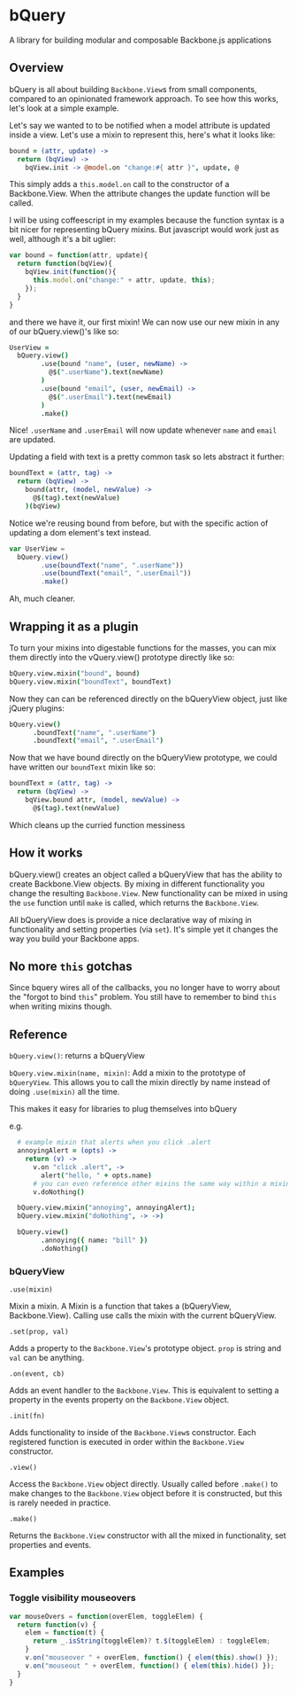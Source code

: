 # bQuery

A library for building modular and composable Backbone.js applications

## Overview

bQuery is all about building `Backbone.View`s from small components, compared to
an opinionated framework approach. To see how this works, let's look at a simple
example.

Let's say we wanted to to be notified when a model attribute is updated inside a
view. Let's use a mixin to represent this, here's what it looks like:

```coffee
bound = (attr, update) ->
  return (bqView) ->
    bqView.init -> @model.on "change:#{ attr }", update, @
```

This simply adds a `this.model.on` call to the constructor of a Backbone.View.
When the attribute changes the update function will be called.

I will be using coffeescript in my examples because the function syntax is a bit
nicer for representing bQuery mixins. But javascript would work just as well,
although it's a bit uglier:

```js
var bound = function(attr, update){
  return function(bqView){
    bqView.init(function(){
      this.model.on("change:" + attr, update, this);
    });
  }
}
```

and there we have it, our first mixin! We can now use our new mixin in any of
our bQuery.view()'s like so:

```coffee
UserView =
  bQuery.view()
        .use(bound "name", (user, newName) ->
          @$(".userName").text(newName)
        )
        .use(bound "email", (user, newEmail) ->
          @$(".userEmail").text(newEmail)
        )
        .make()
```

Nice! `.userName` and `.userEmail` will now update whenever `name` and `email`
are updated.

Updating a field with text is a pretty common task so lets abstract it further:

```coffee
boundText = (attr, tag) ->
  return (bqView) ->
    bound(attr, (model, newValue) ->
      @$(tag).text(newValue)
    )(bqView)
```

Notice we're reusing bound from before, but with the specific action of updating
a dom element's text instead.

```js
var UserView =
  bQuery.view()
        .use(boundText("name", ".userName"))
        .use(boundText("email", ".userEmail"))
        .make()
```

Ah, much cleaner.

## Wrapping it as a plugin

To turn your mixins into digestable functions for the masses, you can mix them
directly into the vQuery.view() prototype directly like so:

```coffee
bQuery.view.mixin("bound", bound)
bQuery.view.mixin("boundText", boundText)
```

Now they can can be referenced directly on the bQueryView object, just like
jQuery plugins:

```coffee
bQuery.view()
      .boundText("name", ".userName")
      .boundText("email", ".userEmail")
```

Now that we have bound directly on the bQueryView prototype, we could have
written our `boundText` mixin like so:

```coffee
boundText = (attr, tag) ->
  return (bqView) ->
    bqView.bound attr, (model, newValue) ->
      @$(tag).text(newValue)
```

Which cleans up the curried function messiness

## How it works

bQuery.view() creates an object called a bQueryView that has the ability to
create Backbone.View objects. By mixing in different functionality you change
the resulting `Backbone.View`. New functionality can be mixed in using the `use`
function until `make` is called, which returns the `Backbone.View`.

All bQueryView does is provide a nice declarative way of mixing in functionality
and setting properties (via `set`). It's simple yet it changes the way you build
your Backbone apps.

## No more `this` gotchas

Since bquery wires all of the callbacks, you no longer have to worry about
the "forgot to bind `this`" problem. You still have to remember to
bind `this` when writing mixins though.

## Reference

`bQuery.view()`: returns a bQueryView

`bQuery.view.mixin(name, mixin)`: Add a mixin to the prototype of `bQueryView`.
This allows you to call the mixin directly by name instead of doing `.use(mixin)`
all the time.

This makes it easy for libraries to plug themselves into bQuery

e.g.

```coffeescript
  # example mixin that alerts when you click .alert
  annoyingAlert = (opts) ->
    return (v) ->
      v.on "click .alert", ->
        alert("hello, " + opts.name)
      # you can even reference other mixins the same way within a mixin!
      v.doNothing()

  bQuery.view.mixin("annoying", annoyingAlert);
  bQuery.view.mixin("doNothing", -> ->)

  bQuery.view()
        .annoying({ name: "bill" })
        .doNothing()
```

### bQueryView

`.use(mixin)`

Mixin a mixin. A Mixin is a function that takes a (bQueryView, Backbone.View).
Calling use calls the mixin with the current bQueryView.

`.set(prop, val)`

Adds a property to the `Backbone.View`'s prototype object. `prop` is string and
`val` can be anything.

`.on(event, cb)`

Adds an event handler to the `Backbone.View`. This is equivalent to setting a
property in the events property on the `Backbone.View` object.

`.init(fn)`

Adds functionality to inside of the `Backbone.View`s constructor. Each
registered function is executed in order within the `Backbone.View` constructor.

`.view()`

Access the `Backbone.View` object directly. Usually called before `.make()` to
make changes to the `Backbone.View` object before it is constructed, but this is
rarely needed in practice.

`.make()`

Returns the `Backbone.View` constructor with all the mixed in functionality, set
properties and events.

## Examples

### Toggle visibility mouseovers
```js
var mouseOvers = function(overElem, toggleElem) {
  return function(v) {
    elem = function(t) {
      return _.isString(toggleElem)? t.$(toggleElem) : toggleElem;
    }
    v.on("mouseover " + overElem, function() { elem(this).show() });
    v.on("mouseout " + overElem, function() { elem(this).hide() });
  }
}
```
